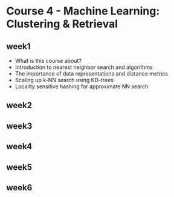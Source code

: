 # Course 4 - Machine Learning: Clustering & Retrieval

## week1
* What is this course about?
* Introduction to nearest neighbor search and algorithms
* The importance of data representations and distance metrics
* Scaling up k-NN search using KD-trees
* Locality sensitive hashing for approximate NN search

## week2

## week3

## week4

## week5

## week6
